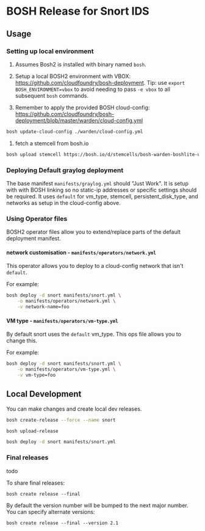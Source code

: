 # BOSH Release for Snort IDS

## Usage

### Setting up local environment

1. Assumes Bosh2 is installed with binary named `bosh`.

1. Setup a local BOSH2 environment with VBOX: <https://github.com/cloudfoundry/bosh-deployment>. Tip: use `export BOSH_ENVIRONMENT=vbox` to avoid needing to pass `-e vbox` to all subsequent `bosh` commands.

1. Remember to apply the provided BOSH cloud-config: <https://github.com/cloudfoundry/bosh-deployment/blob/master/warden/cloud-config.yml>

```bash
bosh update-cloud-config ./warden/cloud-config.yml
```

1. fetch a stemcell from bosh.io

```bash
bosh upload stemcell https://bosh.io/d/stemcells/bosh-warden-boshlite-ubuntu-trusty-go_agent
```

### Deploying Default graylog deployment

The base manifest `manifests/graylog.yml` should "Just Work".
It is setup with with BOSH linking so no static-ip addresses or specific settings should be required.  It uses `default` for vm_type, stemcell, persistent_disk_type, and networks as setup in the cloud-config above.

### Using Operator files

BOSH2 operator files allow you to extend/replace parts of the default deployment manifest.

#### network customisation - `manifests/operators/network.yml`

This operator allows you to deploy to a cloud-config network that isn't `default`.

For example:

```bash
bosh deploy -d snort manifests/snort.yml \
    -o manifests/operators/network.yml \
    -v network-name=foo
```

#### VM type - `manifests/operators/vm-type.yml`

By default snort uses the `default` vm_type.  This ops file allows you to change this.

For example:

```bash
bosh deploy -d snort manifests/snort.yml \
    -o manifests/operators/vm-type.yml \
    -v vm-type=foo
```

## Local Development

You can make changes and create local dev releases.

```bash
bosh create-release --force --name snort

bosh upload-release

bosh deploy -d snort manifests/snort.yml
```

### Final releases

todo

To share final releases:

```
bosh create release --final
```

By default the version number will be bumped to the next major number. You can specify alternate versions:


```
bosh create release --final --version 2.1
```
